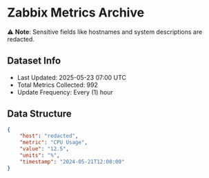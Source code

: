 # Zabbix Metrics Archive

⚠️ **Note**: Sensitive fields like hostnames and system descriptions are redacted.

## Dataset Info
- Last Updated: 2025-05-23 07:00 UTC
- Total Metrics Collected: 992
- Update Frequency: Every (1) hour

## Data Structure
```json
{
    "host": "redacted",
    "metric": "CPU Usage",
    "value": "12.5",
    "units": "%",
    "timestamp": "2024-05-21T12:00:00"
}
```
